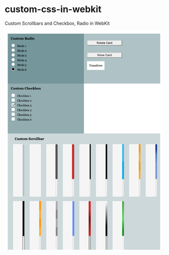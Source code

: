 # custom-css-in-webkit

Custom Scrollbars and Checkbox, Radio in WebKit

![Demo Image](https://github.com/encoreshao/custom-css-in-webkit/blob/master/images/demo.png)
